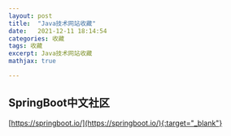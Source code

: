 ```yaml
---
layout: post
title:  "Java技术网站收藏"
date:   2021-12-11 18:14:54
categories: 收藏
tags: 收藏
excerpt: Java技术网站收藏
mathjax: true

---
```




## SpringBoot中文社区

[https://springboot.io/](https://springboot.io/){:target="_blank"}

